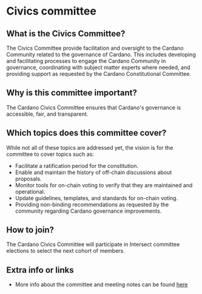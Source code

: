 # Civics committee

## What is the Civics Committee?

The Civics Committee provide facilitation and oversight to the Cardano Community related to the governance of Cardano. This includes developing and facilitating processes to engage the Cardano Community in governance, coordinating with subject matter experts where needed, and providing support as requested by the Cardano Constitutional Committee.

## Why is this committee important?

The Cardano Civics Committee ensures that Cardano's governance is accessible, fair, and transparent.

## Which topics does this committee cover?

While not all of these topics are addressed yet, the vision is for the committee to cover topics such as:

* Facilitate a ratification period for the constitution.
* Enable and maintain the history of off-chain discussions about proposals.
* Monitor tools for on-chain voting to verify that they are maintained and operational.
* Update guidelines, templates, and standards for on-chain voting.
* Providing non-binding recommendations as requested by the community regarding Cardano governance improvements.

## How to join?

The Cardano Civics Committee will participate in Intersect committee elections to select the next cohort of members.

## Extra info or links

* More info about the committee and meeting notes can be found [here](https://app.gitbook.com/o/Prbm1mtkwSsGWSvG1Bfd/s/5BQdZEh6JOGB8uosMGwD/)
